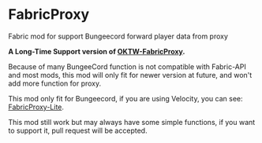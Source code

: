 # FabricProxy
Fabric mod for support Bungeecord forward player data from proxy

**A Long-Time Support version of [OKTW-FabricProxy].**

Because of many BungeeCord function is not compatible with Fabric-API and most mods, this mod will only fit for newer version at future, and won't add more function for proxy.

This mod only fit for Bungeecord, if you are using Velocity, you can see: [FabricProxy-Lite].

This mod still work but may always have some simple functions, if you want to support it, pull request will be accepted.

[FabricProxy-Lite]: https://github.com/OKTW-Network/FabricProxy-Lite
[OKTW-FabricProxy]: https://github.com/OKTW-Network/FabricProxy/blob/master
